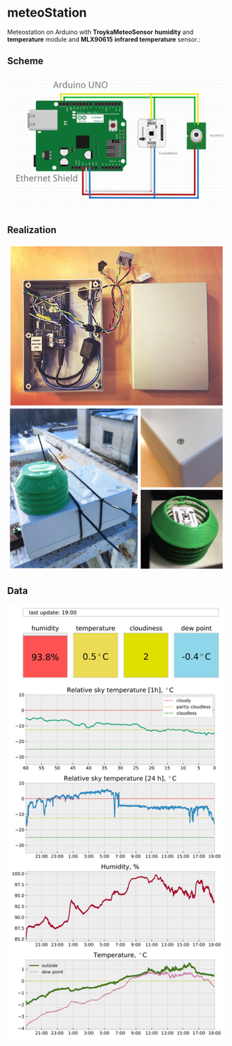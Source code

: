 # meteoStation
Meteostation on Arduino with **TroykaMeteoSensor** **humidity** and **temperature** module and **MLX90615** **infrared temperature** sensor.:
## Scheme
![scheme.png](https://github.com/vadim-kravtsov/meteoStation/blob/master/images/schemeTroyka.png)
## Realization
![project.png](https://github.com/vadim-kravtsov/meteoStation/blob/master/images/project.png)
## Data
![result.svg](https://github.com/vadim-kravtsov/meteoStation/blob/master/images/meteo_plot.svg)